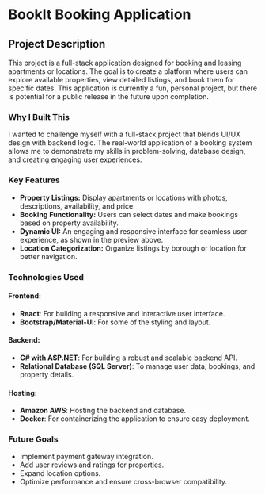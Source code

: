 # BookIt Booking Application

## Project Description

This project is a full-stack application designed for booking and leasing apartments or locations. The goal is to create a platform where users can explore available properties, view detailed listings, and book them for specific dates. This application is currently a fun, personal project, but there is potential for a public release in the future upon completion.

### Why I Built This

I wanted to challenge myself with a full-stack project that blends UI/UX design with backend logic. The real-world application of a booking system allows me to demonstrate my skills in problem-solving, database design, and creating engaging user experiences.

### Key Features

- **Property Listings:** Display apartments or locations with photos, descriptions, availability, and price.
- **Booking Functionality:** Users can select dates and make bookings based on property availability.
- **Dynamic UI:** An engaging and responsive interface for seamless user experience, as shown in the preview above.
- **Location Categorization:** Organize listings by borough or location for better navigation.

### Technologies Used

#### Frontend:

- **React**: For building a responsive and interactive user interface.
- **Bootstrap/Material-UI**: For some of the styling and layout.

#### Backend:

- **C# with ASP.NET**: For building a robust and scalable backend API.
- **Relational Database (SQL Server)**: To manage user data, bookings, and property details.

#### Hosting:

- **Amazon AWS**: Hosting the backend and database.
- **Docker**: For containerizing the application to ensure easy deployment.

### Future Goals

- Implement payment gateway integration.
- Add user reviews and ratings for properties.
- Expand location options.
- Optimize performance and ensure cross-browser compatibility.
